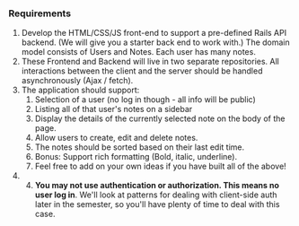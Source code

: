### Requirements
1. Develop the HTML/CSS/JS front-end to support a pre-defined Rails API backend. (We will give you a starter back end to work with.) The domain model consists of Users and Notes. Each user has many notes.
2. These Frontend and Backend will live in two separate repositories. All interactions between the client and the server should be handled asynchronously (Ajax / fetch).
3. The application should support:
    1. Selection of a user (no log in though - all info will be public)
    2. Listing all of that user's notes on a sidebar
    3. Display the details of the currently selected note on the body of the page.
    4. Allow users to create, edit and delete notes.
    5. The notes should be sorted based on their last edit time.
    6. Bonus: Support rich formatting (Bold, italic, underline).
    7. Feel free to add on your own ideas if you have built all of the above!  
3. 4. **You may not use authentication or authorization. This means no user log in**. We'll look at patterns for dealing with client-side auth later in the semester, so you'll have plenty of time to deal with this case.
